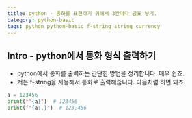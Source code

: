 ```yaml
---
title: python - 통화를 표현하기 위해서 3칸마다 쉼표 넣기.
category: python-basic
tags: python python-basic f-string string currency
---
```


## Intro - python에서 통화 형식 출력하기

- python에서 통화를 출력하는 간단한 방법을 정리합니다. 매우 쉽죠. 
- 저는 f-string을 사용해서 통화로 출력해줍니다. 다음처럼 하면 되죠.

```python
a = 123456
print(f"{a}")  # 123456
print(f"{a:,}")  # 123,456
```
